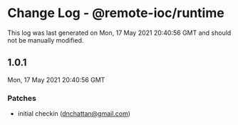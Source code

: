 # Change Log - @remote-ioc/runtime

This log was last generated on Mon, 17 May 2021 20:40:56 GMT and should not be manually modified.

<!-- Start content -->

## 1.0.1

Mon, 17 May 2021 20:40:56 GMT

### Patches

- initial checkin (dnchattan@gmail.com)
